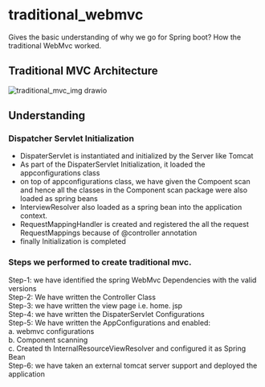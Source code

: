 # traditional_webmvc
Gives the basic understanding of why we go for Spring boot? How the traditional WebMvc worked.

## Traditional MVC Architecture
![traditional_mvc_img drawio](https://github.com/riddhishah2811/traditional_webmvc/assets/59967480/f3e12322-fcfe-4aab-b595-c51022e099cd)

## Understanding
### Dispatcher Servlet Initialization
* DispaterServlet is instantiated and initialized by the Server like Tomcat
* As part of the DispaterServlet Initialization, it loaded the appconfigurations class
* on top of appconfigurations class, we have given the Compoent scan and hence all the classes in the Component scan package were also loaded as spring beans
* InterviewResolver also loaded as a spring bean into the application context.
* RequestMappingHandler is created and registered the all the request RequestMappings because of @controller annotation
* finally Initialization is completed

### Steps we performed to create traditional mvc.
Step-1: we have identified the spring WebMvc Dependencies with the valid versions \
Step-2: We have written the Controller Class \
Step-3: we have written the view page i.e. home. jsp \
Step-4: we have written the DispaterServlet Configurations \
Step-5: We have written the AppConfigurations and enabled: \
a. webmvc configurations \
b. Component scanning \
c. Created th InternalResourceViewResolver and configured it as Spring Bean \
Step-6: we have taken an external tomcat server support and deployed the application 



